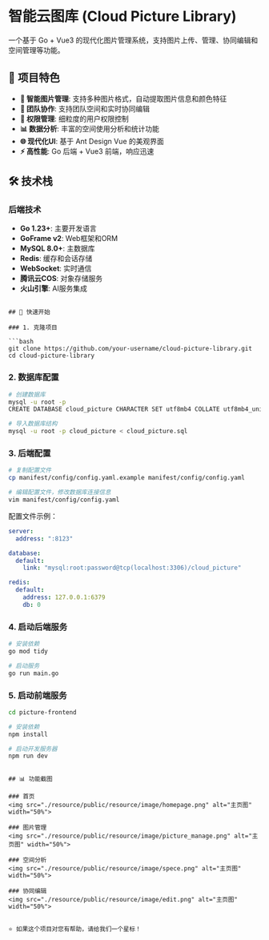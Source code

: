 # 智能云图库 (Cloud Picture Library)

一个基于 Go + Vue3 的现代化图片管理系统，支持图片上传、管理、协同编辑和空间管理等功能。

## 🌟 项目特色

- **🎨 智能图片管理**: 支持多种图片格式，自动提取图片信息和颜色特征
- **👥 团队协作**: 支持团队空间和实时协同编辑
- **🔐 权限管理**: 细粒度的用户权限控制
- **📊 数据分析**: 丰富的空间使用分析和统计功能
- **🌐 现代化UI**: 基于 Ant Design Vue 的美观界面
- **⚡ 高性能**: Go 后端 + Vue3 前端，响应迅速

## 🛠️ 技术栈

### 后端技术
- **Go 1.23+**: 主要开发语言
- **GoFrame v2**: Web框架和ORM
- **MySQL 8.0+**: 主数据库
- **Redis**: 缓存和会话存储
- **WebSocket**: 实时通信
- **腾讯云COS**: 对象存储服务
- **火山引擎**: AI服务集成
```

## 🚀 快速开始

### 1. 克隆项目

```bash
git clone https://github.com/your-username/cloud-picture-library.git
cd cloud-picture-library
```

### 2. 数据库配置

```bash
# 创建数据库
mysql -u root -p
CREATE DATABASE cloud_picture CHARACTER SET utf8mb4 COLLATE utf8mb4_unicode_ci;

# 导入数据库结构
mysql -u root -p cloud_picture < cloud_picture.sql
```

### 3. 后端配置

```bash
# 复制配置文件
cp manifest/config/config.yaml.example manifest/config/config.yaml

# 编辑配置文件，修改数据库连接信息
vim manifest/config/config.yaml
```

配置文件示例：
```yaml
server:
  address: ":8123"

database:
  default:
    link: "mysql:root:password@tcp(localhost:3306)/cloud_picture"

redis:
  default:
    address: 127.0.0.1:6379
    db: 0
```

### 4. 启动后端服务

```bash
# 安装依赖
go mod tidy

# 启动服务
go run main.go
```

### 5. 启动前端服务

```bash
cd picture-frontend

# 安装依赖
npm install

# 启动开发服务器
npm run dev
```
```

## 📊 功能截图

### 首页
<img src="./resource/public/resource/image/homepage.png" alt="主页图" width="50%">

### 图片管理
<img src="./resource/public/resource/image/picture_manage.png" alt="主页图" width="50%">

### 空间分析
<img src="./resource/public/resource/image/spece.png" alt="主页图" width="50%">

### 协同编辑
<img src="./resource/public/resource/image/edit.png" alt="主页图" width="50%">


⭐ 如果这个项目对您有帮助，请给我们一个星标！
